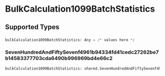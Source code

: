 # BulkCalculation1099BatchStatistics


## Supported Types

### 

```python
bulkCalculation1099BatchStatistics: Any = /* values here */
```

### SevenHundredAndFiftySevenf4961b94334fd41cedc27262be7b14583377703cda6490b996969bd4e66c2

```python
bulkCalculation1099BatchStatistics: shared.SevenHundredAndFiftySevenf4961b94334fd41cedc27262be7b14583377703cda6490b996969bd4e66c2 = /* values here */
```

